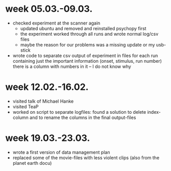 # week 05.03.-09.03.
- checked experiment at the scanner again
  - updated ubuntu and removed and reinstalled psychopy first
  - the experiment worked through all runs and wrote normal log/csv files
  - maybe the reason for our problems was a missing update or my usb-stick
- wrote code to separate csv output of experiment in files for each run containing just the important information (onset, stimulus, run number)
there is a column with numbers in it – I do not know why

# week 12.02.-16.02.
- visited talk of Michael Hanke
- visited TeaP
- worked on script to separate logfiles: found a solution to delete index-column and to rename the columns in the final output-files

# week 19.03.-23.03.
- wrote a first version of data management plan
- replaced some of the movie-files with less violent clips (also from the planet earth docu)
